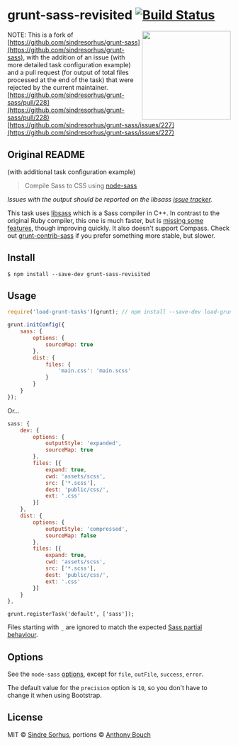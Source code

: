 # grunt-sass-revisited [![Build Status](https://travis-ci.org/58bits/grunt-sass-revisited.svg?branch=master)](https://travis-ci.org/58bits/grunt-sass-revisited)

[<img src="https://rawgit.com/sass/node-sass/master/media/logo.svg" width="200" align="right">](https://github.com/sass/node-sass)

NOTE: This is a fork of [https://github.com/sindresorhus/grunt-sass](https://github.com/sindresorhus/grunt-sass), with the addition of an issue (with more detailed task configuration example) and a pull request (for output of total files processed at the end of the task) that were rejected by the current maintainer.
[https://github.com/sindresorhus/grunt-sass/pull/228](https://github.com/sindresorhus/grunt-sass/pull/228)
[https://github.com/sindresorhus/grunt-sass/issues/227](https://github.com/sindresorhus/grunt-sass/issues/227)

## Original README 
(with additional task configuration example)

> Compile Sass to CSS using [node-sass](https://github.com/sass/node-sass)

*Issues with the output should be reported on the libsass [issue tracker](https://github.com/hcatlin/libsass/issues).*

This task uses [libsass](http://libsass.org) which is a Sass compiler in C++. In contrast to the original Ruby compiler, this one is much faster, but is [missing some features](http://sass-compatibility.github.io/), though improving quickly. It also doesn't support Compass. Check out [grunt-contrib-sass](https://github.com/gruntjs/grunt-contrib-sass) if you prefer something more stable, but slower.


## Install

```
$ npm install --save-dev grunt-sass-revisited
```


## Usage

```js
require('load-grunt-tasks')(grunt); // npm install --save-dev load-grunt-tasks

grunt.initConfig({
	sass: {
		options: {
			sourceMap: true
		},
		dist: {
			files: {
				'main.css': 'main.scss'
			}
		}
	}
});
```

Or...

```js
sass: {
	dev: {
		options: {
			outputStyle: 'expanded',
			sourceMap: true
		},
		files: [{
			expand: true,
			cwd: 'assets/scss',
			src: ['*.scss'],
			dest: 'public/css/',
			ext: '.css'
		}]
	},
	dist: {
		options: {
			outputStyle: 'compressed',
			sourceMap: false
		},
		files: [{
			expand: true,
			cwd: 'assets/scss',
			src: ['*.scss'],
			dest: 'public/css/',
			ext: '.css'
		}]
	}
},
```

```
grunt.registerTask('default', ['sass']);
```

Files starting with `_` are ignored to match the expected [Sass partial behaviour](http://sass-lang.com/documentation/file.SASS_REFERENCE.html#partials).


## Options

See the `node-sass` [options](https://github.com/sass/node-sass#options), except for `file`, `outFile`, `success`, `error`.

The default value for the `precision` option is `10`, so you don't have to change it when using Bootstrap.


## License

MIT © [Sindre Sorhus](http://sindresorhus.com), portions © [Anthony Bouch](http://www.58bits.com)
